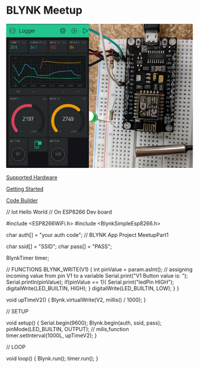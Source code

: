 # BLYNK Meetup
![IoT4Makers](images/BlynkMeetup2.png?raw=true "Meetup")

[Supported Hardware](https://github.com/blynkkk/blynkkk.github.io/blob/master/SupportedHardware.md "Supported Hardware")

[Getting Started](https://www.blynk.cc/getting-started/ "Getting Started")

[Code Builder](http://examples.blynk.cc/ "Code Builder")

// Iot Hello World
// On ESP8266 Dev board

#include <ESP8266WiFi.h>
#include <BlynkSimpleEsp8266.h>

char auth[] = "your auth code"; // BLYNK App Project MeetupPart1

char ssid[] = "SSID"; 
char pass[] = "PASS";

BlynkTimer timer;

// FUNCTIONS
BLYNK_WRITE(V1)
{
  int pinValue = param.asInt(); // assigning incoming value from pin V1 to a variable
  Serial.print("V1 Button value is: ");
  Serial.println(pinValue);
  if(pinValue == 1){
    Serial.print("ledPin HIGH");
    digitalWrite(LED_BUILTIN, HIGH);
  }
    digitalWrite(LED_BUILTIN, LOW);
  }
}
 
void upTimeV2() 
{
   Blynk.virtualWrite(V2, millis() / 1000);
}

// SETUP

void setup()
{
  Serial.begin(9600);
  Blynk.begin(auth, ssid, pass);
  pinMode(LED_BUILTIN, OUTPUT); 
                 // milis,function  
  timer.setInterval(1000L, upTimeV2); 
}

// LOOP

void loop()
{
  Blynk.run();
  timer.run(); 
}

